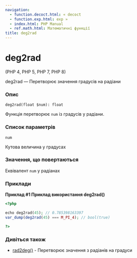 ```yaml
---
navigation:
  - function.decoct.html: « decoct
  - function.exp.html: exp »
  - index.html: PHP Manual
  - ref.math.html: Математичні функції
title: deg2rad
---
```

# deg2rad

(PHP 4, PHP 5, PHP 7, PHP 8)

deg2rad — Перетворює значення градусів на радіани

### Опис

```methodsynopsis
deg2rad(float $num): float
```

Функція перетворює `num` із градусів у радіани.

### Список параметрів

`num`

Кутова величина у градусах

### Значення, що повертаються

Еквівалент `num` у радіанах

### Приклади

**Приклад #1 Приклад використання **deg2rad()****

```php
<?php

echo deg2rad(45); // 0.785398163397
var_dump(deg2rad(45) === M_PI_4); // bool(true)

?>
```

### Дивіться також

-   [rad2deg()](function.rad2deg.html) - Перетворює значення з радіанів на градуси
